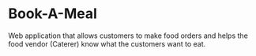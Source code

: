 # Book-A-Meal
Web application that allows customers to make food orders and helps the food vendor (Caterer) know what the customers want to eat.
